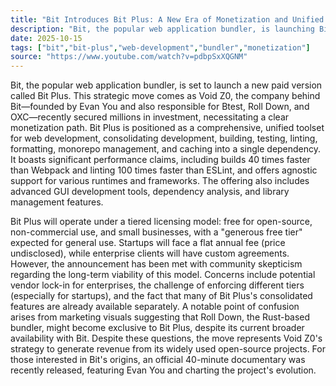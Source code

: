 ```yaml
---
title: "Bit Introduces Bit Plus: A New Era of Monetization and Unified Dev Tools"
description: "Bit, the popular web application bundler, is launching Bit Plus, a new paid tier promising a unified, high-performance development suite. Discover the features, pricing, and the community's initial reactions to this strategic monetization move."
date: 2025-10-15
tags: ["bit","bit-plus","web-development","bundler","monetization"]
source: "https://www.youtube.com/watch?v=pdbpSxXQGNM"
---
```

Bit, the popular web application bundler, is set to launch a new paid version called Bit Plus. This strategic move comes as Void Z0, the company behind Bit—founded by Evan You and also responsible for Btest, Roll Down, and OXC—recently secured millions in investment, necessitating a clear monetization path. Bit Plus is positioned as a comprehensive, unified toolset for web development, consolidating development, building, testing, linting, formatting, monorepo management, and caching into a single dependency. It boasts significant performance claims, including builds 40 times faster than Webpack and linting 100 times faster than ESLint, and offers agnostic support for various runtimes and frameworks. The offering also includes advanced GUI development tools, dependency analysis, and library management features.

Bit Plus will operate under a tiered licensing model: free for open-source, non-commercial use, and small businesses, with a "generous free tier" expected for general use. Startups will face a flat annual fee (price undisclosed), while enterprise clients will have custom agreements. However, the announcement has been met with community skepticism regarding the long-term viability of this model. Concerns include potential vendor lock-in for enterprises, the challenge of enforcing different tiers (especially for startups), and the fact that many of Bit Plus's consolidated features are already available separately. A notable point of confusion arises from marketing visuals suggesting that Roll Down, the Rust-based bundler, might become exclusive to Bit Plus, despite its current broader availability with Bit. Despite these questions, the move represents Void Z0's strategy to generate revenue from its widely used open-source projects. For those interested in Bit's origins, an official 40-minute documentary was recently released, featuring Evan You and charting the project's evolution.